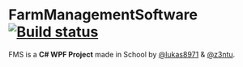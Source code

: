 # FarmManagementSoftware [![Build status](https://ci.appveyor.com/api/projects/status/157yyfa5bf6whfm2?svg=true)](https://ci.appveyor.com/project/z3ntu/fms)


FMS is a **C# WPF Project** made in School by [@lukas8971](https://github.com/lukas8971) & [@z3ntu](https://github.com/z3ntu).
